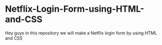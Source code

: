 # Netflix-Login-Form-using-HTML-and-CSS
Hey guys in this repository we will make a Netflix login form by using HTML and CSS
